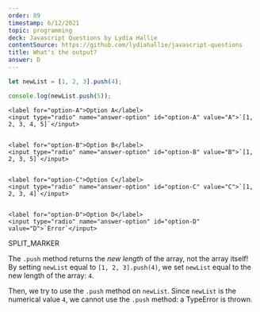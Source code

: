 ```yaml
---
order: 89
timestamp: 6/12/2021
topic: programming
deck: Javascript Questions by Lydia Hallie
contentSource: https://github.com/lydiahallie/javascript-questions
title: What's the output?
answer: D
---
```


  

```javascript
let newList = [1, 2, 3].push(4);

console.log(newList.push(5));
```


    <label for="option-A">Option A</label>
    <input type="radio" name="answer-option" id="option-A" value="A">`[1, 2, 3, 4, 5]`</input>
    

    <label for="option-B">Option B</label>
    <input type="radio" name="answer-option" id="option-B" value="B">`[1, 2, 3, 5]`</input>
    

    <label for="option-C">Option C</label>
    <input type="radio" name="answer-option" id="option-C" value="C">`[1, 2, 3, 4]`</input>
    

    <label for="option-D">Option D</label>
    <input type="radio" name="answer-option" id="option-D" value="D">`Error`</input>
    




SPLIT_MARKER

The `.push` method returns the _new length_ of the array, not the array itself! By setting `newList` equal to `[1, 2, 3].push(4)`, we set `newList` equal to the new length of the array: `4`.

Then, we try to use the `.push` method on `newList`. Since `newList` is the numerical value `4`, we cannot use the `.push` method: a TypeError is thrown.



